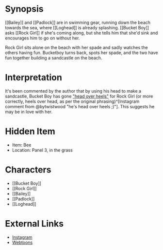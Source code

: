 # Synopsis
[[Bailey]] and [[Padlock]] are in swimming gear, running down the beach towards the sea, where [[Loghead]] is already splashing. [[Bucket Boy]] asks [[Rock Girl]] if she's coming along, but she tells him that she'd sink and encourages him to go on without her.

Rock Girl sits alone on the beach with her spade and sadly watches the others having fun. Bucketboy turns back, spots her spade, and the two have fun together building a sandcastle on the beach.

# Interpretation
It's been commented by the author that by using his head to make a sandcastle, Bucket Boy has gone ["head over heels"](https://en.wiktionary.org/wiki/head_over_heels) for Rock Girl (or more correctly, heels over head, as per the original phrasing)^[Instagram comment from @bytwistwood "he's head over heels ;)"]. This suggests he may be in love with her.

# Hidden Item
* Item: Bee
* Location: <spoiler>Panel 3, in the grass</spoiler>

# Characters
* [[Bucket Boy]]
* [[Rock Girl]]
* [[Bailey]]
* [[Padlock]]
* [[Loghead]]

# External Links
* [Instagram](https://www.instagram.com/p/B3P9DT3jqal/)
* [Webtoons](https://www.webtoons.com/en/challenge/twistwood-tales/10-rock-girl/viewer?title_no=344740&episode_no=10)